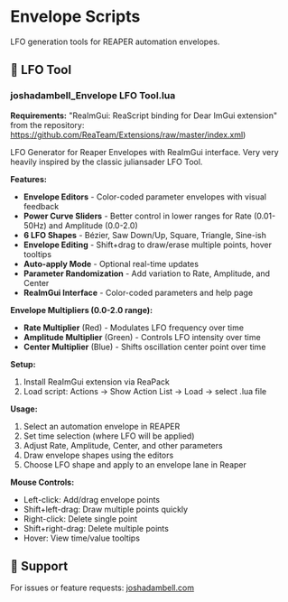 # Envelope Scripts

LFO generation tools for REAPER automation envelopes.

## 🌊 LFO Tool

### joshadambell_Envelope LFO Tool.lua

**Requirements:** "ReaImGui: ReaScript binding for Dear ImGui extension" from the repository: https://github.com/ReaTeam/Extensions/raw/master/index.xml)

LFO Generator for Reaper Envelopes with ReaImGui interface. Very very heavily inspired by the classic juliansader LFO Tool.

**Features:**
- **Envelope Editors** - Color-coded parameter envelopes with visual feedback
- **Power Curve Sliders** - Better control in lower ranges for Rate (0.01-50Hz) and Amplitude (0.0-2.0)
- **6 LFO Shapes** - Bézier, Saw Down/Up, Square, Triangle, Sine-ish
- **Envelope Editing** - Shift+drag to draw/erase multiple points, hover tooltips
- **Auto-apply Mode** - Optional real-time updates
- **Parameter Randomization** - Add variation to Rate, Amplitude, and Center
- **ReaImGui Interface** - Color-coded parameters and help page

**Envelope Multipliers (0.0-2.0 range):**
- **Rate Multiplier** (Red) - Modulates LFO frequency over time
- **Amplitude Multiplier** (Green) - Controls LFO intensity over time  
- **Center Multiplier** (Blue) - Shifts oscillation center point over time

**Setup:**
1. Install ReaImGui extension via ReaPack
2. Load script: Actions → Show Action List → Load → select .lua file

**Usage:**
1. Select an automation envelope in REAPER
2. Set time selection (where LFO will be applied)
3. Adjust Rate, Amplitude, Center, and other parameters
4. Draw envelope shapes using the editors
5. Choose LFO shape and apply to an envelope lane in Reaper

**Mouse Controls:**
- Left-click: Add/drag envelope points
- Shift+left-drag: Draw multiple points quickly
- Right-click: Delete single point
- Shift+right-drag: Delete multiple points
- Hover: View time/value tooltips

## 💬 Support

For issues or feature requests: [joshadambell.com](https://joshadambell.com)
